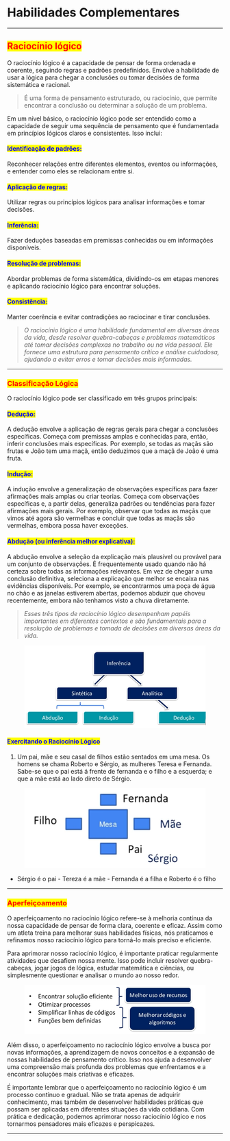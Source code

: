 # Habilidades Complementares

***

## <mark style="color:red;">Raciocínio lógico</mark>

O raciocínio lógico é a capacidade de pensar de forma ordenada e coerente, seguindo regras e padrões predefinidos. Envolve a habilidade de usar a lógica para chegar a conclusões ou tomar decisões de forma sistemática e racional.&#x20;

> É uma forma de pensamento estruturado, ou raciocínio, que permite encontrar a conclusão ou determinar a solução de um problema.

Em um nível básico, o raciocínio lógico pode ser entendido como a capacidade de seguir uma sequência de pensamento que é fundamentada em princípios lógicos claros e consistentes. Isso inclui:

#### <mark style="color:blue;">**Identificação de padrões:**</mark>&#x20;

Reconhecer relações entre diferentes elementos, eventos ou informações, e entender como eles se relacionam entre si.

#### <mark style="color:blue;">**Aplicação de regras:**</mark>&#x20;

Utilizar regras ou princípios lógicos para analisar informações e tomar decisões.

#### <mark style="color:blue;">**Inferência:**</mark>&#x20;

Fazer deduções baseadas em premissas conhecidas ou em informações disponíveis.

#### <mark style="color:blue;">**Resolução de problemas:**</mark>&#x20;

Abordar problemas de forma sistemática, dividindo-os em etapas menores e aplicando raciocínio lógico para encontrar soluções.

#### <mark style="color:blue;">**Consistência:**</mark>&#x20;

Manter coerência e evitar contradições ao raciocinar e tirar conclusões.

> _O raciocínio lógico é uma habilidade fundamental em diversas áreas da vida, desde resolver quebra-cabeças e problemas matemáticos até tomar decisões complexas no trabalho ou na vida pessoal. Ele fornece uma estrutura para pensamento crítico e análise cuidadosa, ajudando a evitar erros e tomar decisões mais informadas._

***

### <mark style="color:red;">Classificação Lógica</mark>

O raciocínio lógico pode ser classificado em três grupos principais:

#### <mark style="color:blue;">**Dedução:**</mark>&#x20;

A dedução envolve a aplicação de regras gerais para chegar a conclusões específicas. Começa com premissas amplas e conhecidas para, então, inferir conclusões mais específicas. Por exemplo, se todas as maçãs são frutas e João tem uma maçã, então deduzimos que a maçã de João é uma fruta.

#### <mark style="color:blue;">**Indução:**</mark>&#x20;

A indução envolve a generalização de observações específicas para fazer afirmações mais amplas ou criar teorias. Começa com observações específicas e, a partir delas, generaliza padrões ou tendências para fazer afirmações mais gerais. Por exemplo, observar que todas as maçãs que vimos até agora são vermelhas e concluir que todas as maçãs são vermelhas, embora possa haver exceções.

#### <mark style="color:blue;">**Abdução (ou inferência melhor explicativa):**</mark>&#x20;

A abdução envolve a seleção da explicação mais plausível ou provável para um conjunto de observações. É frequentemente usado quando não há certeza sobre todas as informações relevantes. Em vez de chegar a uma conclusão definitiva, seleciona a explicação que melhor se encaixa nas evidências disponíveis. Por exemplo, se encontrarmos uma poça de água no chão e as janelas estiverem abertas, podemos abduzir que choveu recentemente, embora não tenhamos visto a chuva diretamente.

> _Esses três tipos de raciocínio lógico desempenham papéis importantes em diferentes contextos e são fundamentais para a resolução de problemas e tomada de decisões em diversas áreas da vida._

<figure><img src="../.gitbook/assets/image (27).png" alt=""><figcaption></figcaption></figure>

#### <mark style="color:blue;">Exercitando o Raciocínio Lógico</mark>

1. Um pai, mãe e seu casal de filhos estão sentados em uma mesa. Os homens se chama Roberto e Sérgio, as mulheres Teresa e Fernanda. Sabe-se que o pai está á frente de fernanda e o filho e a esquerda; e que a mãe está ao lado direto de Sérgio.

<figure><img src="../.gitbook/assets/image (1) (1) (1).png" alt=""><figcaption></figcaption></figure>

* Sérgio é o pai - Tereza é a mãe - Fernanda é a filha e Roberto é o filho

***

### <mark style="color:red;">Aperfeiçoamento</mark>

O aperfeiçoamento no raciocínio lógico refere-se à melhoria contínua da nossa capacidade de pensar de forma clara, coerente e eficaz. Assim como um atleta treina para melhorar suas habilidades físicas, nós praticamos e refinamos nosso raciocínio lógico para torná-lo mais preciso e eficiente.

Para aprimorar nosso raciocínio lógico, é importante praticar regularmente atividades que desafiem nossa mente. Isso pode incluir resolver quebra-cabeças, jogar jogos de lógica, estudar matemática e ciências, ou simplesmente questionar e analisar o mundo ao nosso redor.

<figure><img src="../.gitbook/assets/image (2) (1) (1).png" alt=""><figcaption></figcaption></figure>

Além disso, o aperfeiçoamento no raciocínio lógico envolve a busca por novas informações, a aprendizagem de novos conceitos e a expansão de nossas habilidades de pensamento crítico. Isso nos ajuda a desenvolver uma compreensão mais profunda dos problemas que enfrentamos e a encontrar soluções mais criativas e eficazes.

É importante lembrar que o aperfeiçoamento no raciocínio lógico é um processo contínuo e gradual. Não se trata apenas de adquirir conhecimento, mas também de desenvolver habilidades práticas que possam ser aplicadas em diferentes situações da vida cotidiana. Com prática e dedicação, podemos aprimorar nosso raciocínio lógico e nos tornarmos pensadores mais eficazes e perspicazes.

***
